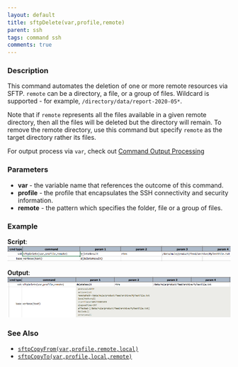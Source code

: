 ```yaml
---
layout: default
title: sftpDelete(var,profile,remote)
parent: ssh
tags: command ssh
comments: true
---
```



### Description
This command automates the deletion of one or more remote resources via SFTP. `remote` can be a directory, a file, or a
group of files. Wildcard is supported - for example, `/directory/data/report-2020-05*`.

Note that if `remote` represents all the files available in a given remote directory, then all the files will be 
deleted but the directory will remain. To remove the remote directory, use this command but specify `remote` as the
target directory rather its files. 

For output process via `var`, check out [Command Output Processing](index#command-output-processing)


### Parameters
- **var** - the variable name that references the outcome of this command.
- **profile** - the profile that encapsulates the SSH connectivity and security information.
- **remote** - the pattern which specifies the folder, file or a group of files.


### Example
**Script**:<br/>
![](image/sftpDelete_01.png)

**Output**:<br/>
![](image/sftpDelete_02.png)


### See Also
- [`sftpCopyFrom(var,profile,remote,local)`](sftpCopyFrom(var,profile,remote,local))
- [`sftpCopyTo(var,profile,local,remote)`](sftpCopyTo(var,profile,local,remote))

